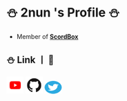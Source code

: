 # ⛄ 2nun 's Profile ⛄

- Member of **__[ScordBox](https://scordbox.com)__**


## ⛄ Link ㅣ 🔗
[<img alt="YouTube" width="40px" src="images/yt.png" />](https://www.youtube.com/channel/UCiDHywbp9Kjhr6sVJQ6GjfQ) **[<img alt="Github" width="40px" src="images/gh.png" />](https://github.com/2nun/)** **[<img alt="Twitter" width="40px" height="30px" src="images/tw.png" />](https://twitter.com/2nun_e)**
